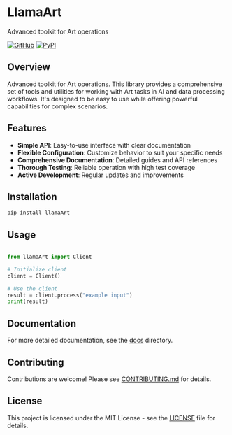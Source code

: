 # LlamaArt

Advanced toolkit for Art operations

[![GitHub](https://img.shields.io/github/license/llamasearchai/llamaArt)](https://github.com/llamasearchai/llamaArt/blob/main/LICENSE)
[![PyPI](https://img.shields.io/pypi/v/llamaArt.svg)](https://pypi.org/project/llamaArt/)

## Overview


Advanced toolkit for Art operations. This library provides a comprehensive set of tools and utilities for
working with Art tasks in AI and data processing workflows.
It's designed to be easy to use while offering powerful capabilities for complex scenarios.


## Features


- **Simple API**: Easy-to-use interface with clear documentation
- **Flexible Configuration**: Customize behavior to suit your specific needs
- **Comprehensive Documentation**: Detailed guides and API references
- **Thorough Testing**: Reliable operation with high test coverage
- **Active Development**: Regular updates and improvements


## Installation

```bash
pip install llamaArt
```

## Usage

```python

from llamaArt import Client

# Initialize client
client = Client()

# Use the client
result = client.process("example input")
print(result)

```

## Documentation

For more detailed documentation, see the [docs](docs/) directory.

## Contributing

Contributions are welcome! Please see [CONTRIBUTING.md](CONTRIBUTING.md) for details.

## License

This project is licensed under the MIT License - see the [LICENSE](LICENSE) file for details.
